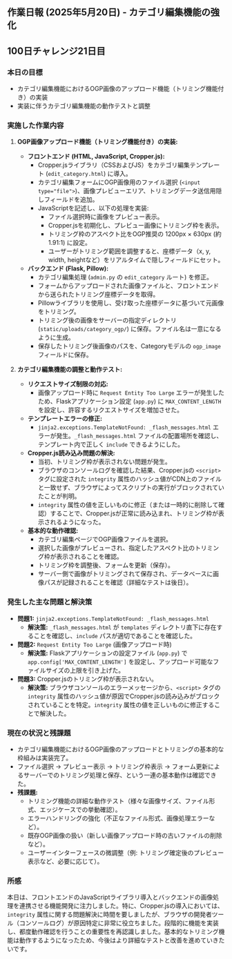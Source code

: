 ## 作業日報 (2025年5月20日) - カテゴリ編集機能の強化
## 100日チャレンジ21日目

### 本日の目標
*   カテゴリ編集機能におけるOGP画像のアップロード機能（トリミング機能付き）の実装
*   実装に伴うカテゴリ編集機能の動作テストと調整

### 実施した作業内容

1.  **OGP画像アップロード機能（トリミング機能付き）の実装:**
    *   **フロントエンド (HTML, JavaScript, Cropper.js):**
        *   Cropper.jsライブラリ（CSSおよびJS）をカテゴリ編集テンプレート (`edit_category.html`) に導入。
        *   カテゴリ編集フォームにOGP画像用のファイル選択 (`<input type="file">`)、画像プレビューエリア、トリミングデータ送信用隠しフィールドを追加。
        *   JavaScriptを記述し、以下の処理を実装:
            *   ファイル選択時に画像をプレビュー表示。
            *   Cropper.jsを初期化し、プレビュー画像にトリミング枠を表示。
            *   トリミング枠のアスペクト比をOGP推奨の 1200px × 630px (約1.91:1) に設定。
            *   ユーザーがトリミング範囲を調整すると、座標データ（x, y, width, heightなど）をリアルタイムで隠しフィールドにセット。
    *   **バックエンド (Flask, Pillow):**
        *   カテゴリ編集処理 (`admin.py` の `edit_category` ルート) を修正。
        *   フォームからアップロードされた画像ファイルと、フロントエンドから送られたトリミング座標データを取得。
        *   Pillowライブラリを使用し、受け取った座標データに基づいて元画像をトリミング。
        *   トリミング後の画像をサーバーの指定ディレクトリ (`static/uploads/category_ogp/`) に保存。ファイル名は一意になるように生成。
        *   保存したトリミング後画像のパスを、Categoryモデルの `ogp_image` フィールドに保存。

2.  **カテゴリ編集機能の調整と動作テスト:**
    *   **リクエストサイズ制限の対応:**
        *   画像アップロード時に `Request Entity Too Large` エラーが発生したため、Flaskアプリケーション設定 (`app.py`) に `MAX_CONTENT_LENGTH` を設定し、許容するリクエストサイズを増加させた。
    *   **テンプレートエラーの修正:**
        *   `jinja2.exceptions.TemplateNotFound: _flash_messages.html` エラーが発生。`_flash_messages.html` ファイルの配置場所を確認し、テンプレート内で正しく `include` できるようにした。
    *   **Cropper.js読み込み問題の解決:**
        *   当初、トリミング枠が表示されない問題が発生。
        *   ブラウザのコンソールログを確認した結果、Cropper.jsの `<script>` タグに設定された `integrity` 属性のハッシュ値がCDN上のファイルと一致せず、ブラウザによってスクリプトの実行がブロックされていたことが判明。
        *   `integrity` 属性の値を正しいものに修正（または一時的に削除して確認）することで、Cropper.jsが正常に読み込まれ、トリミング枠が表示されるようになった。
    *   **基本的な動作確認:**
        *   カテゴリ編集ページでOGP画像ファイルを選択。
        *   選択した画像がプレビューされ、指定したアスペクト比のトリミング枠が表示されることを確認。
        *   トリミング枠を調整後、フォームを更新（保存）。
        *   サーバー側で画像がトリミングされて保存され、データベースに画像パスが記録されることを確認（詳細なテストは後日）。

### 発生した主な問題と解決策

*   **問題1:** `jinja2.exceptions.TemplateNotFound: _flash_messages.html`
    *   **解決策:** `_flash_messages.html` が `templates` ディレクトリ直下に存在することを確認し、`include` パスが適切であることを確認した。
*   **問題2:** `Request Entity Too Large` (画像アップロード時)
    *   **解決策:** Flaskアプリケーションの設定ファイル (`app.py`) で `app.config['MAX_CONTENT_LENGTH']` を設定し、アップロード可能なファイルサイズの上限を引き上げた。
*   **問題3:** Cropper.jsのトリミング枠が表示されない。
    *   **解決策:** ブラウザコンソールのエラーメッセージから、`<script>` タグの `integrity` 属性のハッシュ値が原因でCropper.jsの読み込みがブロックされていることを特定。`integrity` 属性の値を正しいものに修正することで解決した。

### 現在の状況と残課題

*   カテゴリ編集機能におけるOGP画像のアップロードとトリミングの基本的な枠組みは実装完了。
*   ファイル選択 → プレビュー表示 → トリミング枠表示 → フォーム更新によるサーバーでのトリミング処理と保存、という一連の基本動作は確認できた。
*   **残課題:**
    *   トリミング機能の詳細な動作テスト（様々な画像サイズ、ファイル形式、エッジケースでの挙動確認）。
    *   エラーハンドリングの強化（不正なファイル形式、画像処理エラーなど）。
    *   既存OGP画像の扱い（新しい画像アップロード時の古いファイルの削除など）。
    *   ユーザーインターフェースの微調整（例: トリミング確定後のプレビュー表示など、必要に応じて）。

### 所感
本日は、フロントエンドのJavaScriptライブラリ導入とバックエンドの画像処理を連携させる機能開発に注力しました。特に、Cropper.jsの導入においては、`integrity` 属性に関する問題解決に時間を要しましたが、ブラウザの開発者ツール（コンソールログ）が原因特定に非常に役立ちました。段階的に機能を実装し、都度動作確認を行うことの重要性を再認識しました。基本的なトリミング機能は動作するようになったため、今後はより詳細なテストと改善を進めていきたいです。